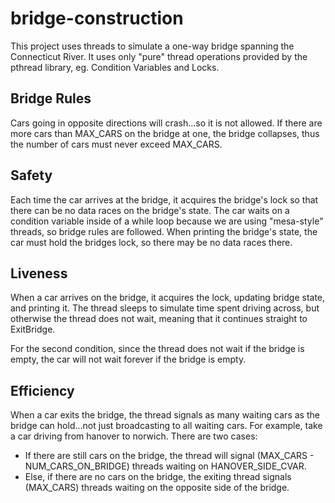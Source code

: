 # bridge-construction

This project uses threads to simulate a one-way bridge spanning the Connecticut River.
It uses only "pure" thread operations provided by the pthread library, eg. Condition Variables and Locks.

## Bridge Rules

Cars going in opposite directions will crash...so it is not allowed.
If there are more cars than MAX_CARS on the bridge at one, the bridge collapses, thus the number of cars must never exceed MAX_CARS.

## Safety

Each time the car arrives at the bridge, it acquires the bridge's lock so that there can be no data races on the bridge's state.
The car waits on a condition variable inside of a while loop because we are using "mesa-style" threads, so bridge rules are followed.
When printing the bridge's state, the car must hold the bridges lock, so there may be no data races there.

## Liveness

When a car arrives on the bridge, it acquires the lock, updating bridge state, and printing it.
The thread sleeps to simulate time spent driving across, but otherwise the thread does not wait, meaning that it continues straight to ExitBridge.

For the second condition, since the thread does not wait if the bridge is empty, the car will not wait forever if the bridge is empty. 

## Efficiency

When a car exits the bridge, the thread signals as many waiting cars as the bridge can hold...not just broadcasting to all waiting cars.
For example, take a car driving from hanover to norwich. 
There are two cases:
- If there are still cars on the bridge, the thread will signal (MAX_CARS - NUM_CARS_ON_BRIDGE) threads waiting on HANOVER_SIDE_CVAR.
- Else, if there are no cars on the bridge, the exiting thread signals (MAX_CARS) threads waiting on the opposite side of the bridge.
